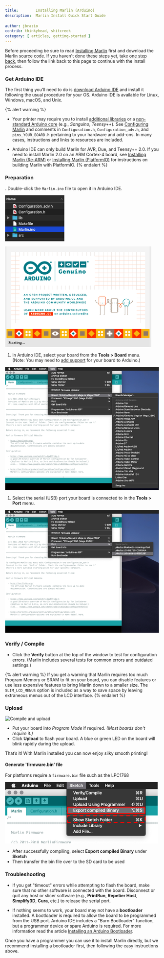 ```yaml
---
title:        Installing Marlin (Arduino)
description:  Marlin Install Quick Start Guide

author: jbrazio
contrib: thinkyhead, shitcreek
category: [ articles, getting-started ]
---
```


Before proceeding be sure to read [Installing Marlin](install.html) first and download the Marlin source code. If you haven't done these steps yet, take [one step back](install.html), then follow the link back to this page to continue with the install process.

### Get Arduino IDE

The first thing you'll need to do is [download Arduino IDE](http://www.arduino.cc/en/Main/Software) and install it following the usual procedure for your OS. Arduino IDE is available for Linux, Windows, macOS, and Unix.

{% alert warning %}
- Your printer may require you to install [additional libraries](//www.arduino.cc/en/Guide/Libraries) or a [non-standard Arduino core](//www.arduino.cc/en/Guide/Cores) (e.g., *Sanguino*, *Teensy++*). See [Configuring Marlin](/docs/configuration/configuration.html) and comments in `Configuration.h`, `Configuration_adv.h`, and `pins_YOUR_BOARD.h` pertaining to your hardware and add-ons. In many cases, instructions and links to resources are included.

- Arduino IDE can only build Marlin for AVR, Due, and Teensy++ 2.0. If you need to install Marlin 2.0 on an ARM Cortex-4 board, see [Installing Marlin (Re-ARM)](install_rearm.html) or [Installing Marlin (PlatformIO)](install_platformio.html) for instructions on building Marlin with PlatformIO.
{% endalert %}

### Preparation

. Double-click the `Marlin.ino` file to open it in Arduino IDE.

![Launch 'Marlin.ino'](/assets/images/basics/install_arduino/marlin_ino.png)

![Arduino starting](/assets/images/basics/install_arduino/arduino.png)

1. In Arduino IDE, select your board from the **Tools > Board** menu.<br />(Note: You may need to [add support](//www.arduino.cc/en/Guide/Cores) for your board to Arduino.)

![Select board](/assets/images/basics/install_arduino/select_board.png)


1. Select the serial (USB) port your board is connected to in the **Tools > Port** menu.

![Select board](/assets/images/basics/install_arduino/select_usb_port.png)

### Verify / Compile

- Click the **Verify** button at the top of the window to test for configuration errors.
  (Marlin includes several tests for common errors and outdated settings.)

{% alert warning %}
If you get a warning that Marlin requires too much Program Memory or SRAM to fit on your board, you can disable features or use less expensive features to bring Marlin down to a smaller size. The `SLIM_LCD_MENUS` option is included as a way to save space by leaving extraneous menus out of the LCD interface.
{% endalert %}

### Upload

![Compile and upload](/assets/images/basics/install_arduino/compile_upload.png)

- Put your board into *Program Mode* if required. _(Most boards don't require it.)_
- Click **Upload** to flash your board. A blue or green LED on the board will blink rapidly during the upload.

That’s it! With Marlin installed you can now enjoy silky smooth printing!

#### Generate 'firmware.bin' file

For platforms require a `firmware.bin` file such as the LPC1768  

![Generate bin file](/assets/images/basics/install_arduino/firmware_bin.png)

- After successfully compiling, select **Export compiled Binary** under **Sketch**
- Then transfer the bin file over to the SD card to be used

### Troubleshooting

- If you get "timeout" errors while attempting to flash the board, make sure that no other software is connected with the board. Disconnect or quit any host or slicer software (e.g., **PrintRun**, **Repetier Host**, **Simplify3D**, **Cura**, etc.) to release the serial port.

- If nothing seems to work, your board may not have a **bootloader** installed. A bootloader is required to allow the board to be programmed from the USB port. Arduino IDE includes a "Burn Bootloader" function, but a programmer device or spare Arduino is required. For more information read the article [Installing an Arduino Bootloader](//learn.sparkfun.com/tutorials/installing-an-arduino-bootloader/all).

Once you have a programmer you can use it to install Marlin directly, but we recommend installing a bootloader first, then following the easy instructions above.

